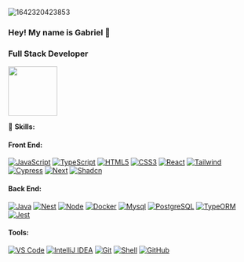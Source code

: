 
![1642320423853](https://user-images.githubusercontent.com/48784001/203785020-2b4826c1-7ddb-4de8-b65b-ebf6e04c5290.jpeg)

### Hey! My name is Gabriel 👋
### Full Stack Developer

<img align='center' src="https://media.giphy.com/media/M9gbBd9nbDrOTu1Mqx/giphy.gif" width="100">

🔭 **Skills:**

#### Front End:
[![JavaScript](https://img.shields.io/badge/-JavaScript-6A9E3A?style=flat-circle&logo=javascript)]()
[![TypeScript](https://img.shields.io/badge/-TypeScript-3178C6?style=flat-circle&logo=typescript)]()
[![HTML5](https://img.shields.io/badge/-HTML5-E34F26?style=flat-circle&logo=html5)]()
[![CSS3](https://img.shields.io/badge/-CSS3-1572B6?style=flat-circle&logo=css3)]()
[![React](https://img.shields.io/badge/-React-61DAFB?style=flat-circle&logo=react)]()
[![Tailwind](https://img.shields.io/badge/-Tailwind-38B2AC?style=flat-circle&logo=tailwindcss)]()
[![Cypress](https://img.shields.io/badge/-Cypress-17202C?style=flat-circle&logo=cypress)]()
[![Next](https://img.shields.io/badge/-Next-000000?style=flat-circle&logo=next.js)]()
[![Shadcn](https://img.shields.io/badge/-Shadcn-44A1A0?style=flat-circle&logo=tailwindcss)]()

#### Back End:
[![Java](https://img.shields.io/badge/-Java-007396?style=flat-circle&logo=java)]()
[![Nest](https://img.shields.io/badge/-Nest-E0234E?style=flat-circle&logo=nestjs)]()
[![Node](https://img.shields.io/badge/-Node-339933?style=flat-circle&logo=node.js)]()
[![Docker](https://img.shields.io/badge/-Docker-2496ED?style=flat-circle&logo=docker)]()
[![Mysql](https://img.shields.io/badge/-Mysql-4479A1?style=flat-circle&logo=mysql)]()
[![PostgreSQL](https://img.shields.io/badge/-PostgreSQL-336791?style=flat-circle&logo=postgresql)]()
[![TypeORM](https://img.shields.io/badge/-TypeORM-FF5860?style=flat-circle&logo=typeorm)]()
[![Jest](https://img.shields.io/badge/-Jest-C21325?style=flat-circle&logo=jest)]()

#### Tools:
[![VS Code](https://img.shields.io/badge/-VSCode-007ACC?style=flat-circle&logo=visual-studio-code)]()
[![IntelliJ IDEA](https://img.shields.io/badge/-IntelliJIDEA-000000?style=flat-circle&logo=intellij-idea)]()
[![Git](https://img.shields.io/badge/-Git-F05032?style=flat-circle&logo=git)]()
[![Shell](https://img.shields.io/badge/-Shell-FFD500?style=flat-circle&logo=gnu-bash)]()
[![GitHub](https://img.shields.io/badge/-GitHub-181717?style=flat-circle&logo=github)]()

